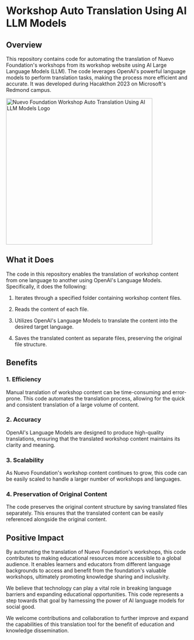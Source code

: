 # Workshop Auto Translation Using AI LLM Models

## Overview

This repository contains code for automating the translation of Nuevo Foundation's workshops from its workshop website using AI Large Language Models (LLM). The code leverages OpenAI's powerful language models to perform translation tasks, making the process more efficient and accurate. It was developed during Hacakthon 2023 on Microsoft's Redmond campus.

<img src="https://nuevofoundationwebassets.blob.core.windows.net/team/WorkshopAI.png" height="400" alt="Nuevo Foundation Workshop Auto Translation Using AI LLM Models Logo">


## What it Does

The code in this repository enables the translation of workshop content from one language to another using OpenAI's Language Models. Specifically, it does the following:

1. Iterates through a specified folder containing workshop content files.

2. Reads the content of each file.

3. Utilizes OpenAI's Language Models to translate the content into the desired target language.

4. Saves the translated content as separate files, preserving the original file structure.

## Benefits

### 1. Efficiency

Manual translation of workshop content can be time-consuming and error-prone. This code automates the translation process, allowing for the quick and consistent translation of a large volume of content.

### 2. Accuracy

OpenAI's Language Models are designed to produce high-quality translations, ensuring that the translated workshop content maintains its clarity and meaning.

### 3. Scalability

As Nuevo Foundation's workshop content continues to grow, this code can be easily scaled to handle a larger number of workshops and languages.

### 4. Preservation of Original Content

The code preserves the original content structure by saving translated files separately. This ensures that the translated content can be easily referenced alongside the original content.

## Positive Impact

By automating the translation of Nuevo Foundation's workshops, this code contributes to making educational resources more accessible to a global audience. It enables learners and educators from different language backgrounds to access and benefit from the foundation's valuable workshops, ultimately promoting knowledge sharing and inclusivity.

We believe that technology can play a vital role in breaking language barriers and expanding educational opportunities. This code represents a step towards that goal by harnessing the power of AI language models for social good.

We welcome contributions and collaboration to further improve and expand the capabilities of this translation tool for the benefit of education and knowledge dissemination.
